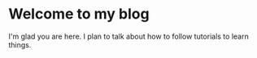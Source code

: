 # Welcome to my blog

I'm glad you are here. I plan to talk about how to follow tutorials to learn things.

